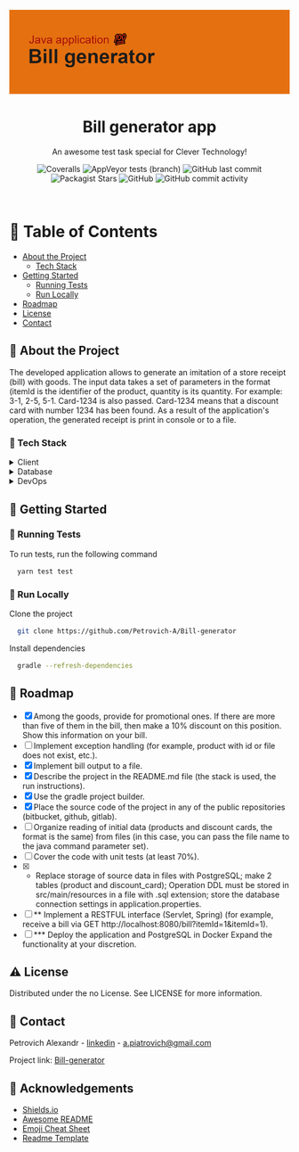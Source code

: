 <div align="center">

<img src="https://github.com/Petrovich-A/Bill-generator/blob/bill_generate/src/main/resources/img/img.png"
alt="logo" width="600" height="auto" />
  <h1>Bill generator app</h1>

  <p>
    An awesome test task special for Clever Technology! 
  </p>


<!-- Badges -->
<p>
<a>
<img alt="Coveralls" src="https://img.shields.io/coverallsCoverage/github/Petrovich-A/Bill-generator">
</a>
<img alt="AppVeyor tests (branch)" src="https://img.shields.io/appveyor/tests/Petrovich-A/Bill-generator/bill_generate">
<a>
<img alt="GitHub last commit" src="https://img.shields.io/github/last-commit/Petrovich-A/Bill-generator">
</a>
<a>
<img alt="Packagist Stars" src="https://img.shields.io/packagist/stars/Petrovich-A/Bill-generator">
</a>
<a>
<img alt="GitHub" src="https://img.shields.io/github/license/Petrovich-A/Bill-generator">
</a>
<a>
<img alt="GitHub commit activity" src="https://img.shields.io/github/commit-activity/m/Petrovich-A/Bill-generator">
</a>
</p>
</div>
<br />

<!-- Table of Contents -->

# :notebook_with_decorative_cover: Table of Contents

- [About the Project](#star2-about-the-project)
    * [Tech Stack](#space_invader-tech-stack)
- [Getting Started](#toolbox-getting-started)
    * [Running Tests](#test_tube-running-tests)
    * [Run Locally](#running-run-locally)
- [Roadmap](#compass-roadmap)
- [License](#warning-license)
- [Contact](#handshake-contact)

<!-- About the Project -->

## :star2: About the Project

The developed application allows to generate an imitation of a store receipt (bill) with goods. The input data takes a set of parameters in the format <itemId-quantity> (itemId is the identifier of the product, quantity is its quantity. For example: 3-1, 2-5, 5-1. Card-1234 is also passed. Card-1234 means that a discount card with number 1234 has been found. 
As a result of the application's operation, the generated receipt is print in console or to a file.

<!-- TechStack -->

### :space_invader: Tech Stack

<details>
  <summary>Client</summary>
  <ul>
    <li><a href="https://www.jetbrains.com/idea/">IntelliJ IDEA 2022.1.2</a></li>
  </ul>
</details>

<details>
<summary>Database</summary>
  <ul>
    <li><a href="MySQL">MySQL</a></li>
  </ul>
</details>

<details>
<summary>DevOps</summary>
  <ul>
    <li><a href="https://www.docker.com/">Docker</a></li>
  </ul>
</details>

<!-- Getting Started -->

## :toolbox: Getting Started

<!-- Running Tests -->

### :test_tube: Running Tests

To run tests, run the following command

```bash
  yarn test test
```

<!-- Run Locally -->

### :running: Run Locally

Clone the project

```bash
  git clone https://github.com/Petrovich-A/Bill-generator
```

Install dependencies

```bash
  gradle --refresh-dependencies
```

<!-- Roadmap -->

## :compass: Roadmap

* [x] Among the goods, provide for promotional ones. If there are more than five of them in the bill, then make a 10% discount on this position. Show this information on your bill.
* [ ] Implement exception handling (for example, product with id or file does not exist, etc.).
* [x] Implement bill output to a file.
* [x] Describe the project in the README.md file (the stack is used, the run instructions).
* [x] Use the gradle project builder.
* [x] Place the source code of the project in any of the public repositories (bitbucket, github, gitlab).
* [ ] Organize reading of initial data (products and discount cards, the format is the same) from files (in this case, you can pass the file name to the java command parameter set).
* [ ] Cover the code with unit tests (at least 70%).
* [x] * Replace storage of source data in files with PostgreSQL; make 2 tables (product and discount_card); Operation DDL must be stored in src/main/resources in a file with .sql extension; store the database connection settings in application.properties.
* [ ] ** Implement a RESTFUL interface (Servlet, Spring) (for example, receive a bill via GET http://localhost:8080/bill?itemId=1&itemId=1).
* [ ] *** Deploy the application and PostgreSQL in Docker Expand the functionality at your discretion.

<!-- License -->

## :warning: License

Distributed under the no License. See LICENSE for more information.

<!-- Contact -->

## :handshake: Contact

Petrovich Alexandr - [linkedin](www.linkedin.com/in/petroviсh-alexаndr) - a.piatrovich@gmail.com

Project link: [Bill-generator](https://github.com/Petrovich-A/Bill-generator)

<!-- Acknowledgments -->

## :gem: Acknowledgements

- [Shields.io](https://shields.io/)
- [Awesome README](https://github.com/matiassingers/awesome-readme)
- [Emoji Cheat Sheet](https://github.com/ikatyang/emoji-cheat-sheet/blob/master/README.md#travel--places)
- [Readme Template](https://github.com/othneildrew/Best-README-Template)